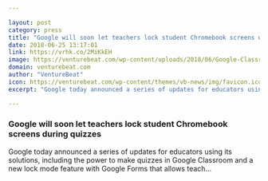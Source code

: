 ```yaml
---

layout: post
category: press
title: "Google will soon let teachers lock student Chromebook screens during quizzes"
date: 2018-06-25 13:17:01
link: https://vrhk.co/2MiKkEH
image: https://venturebeat.com/wp-content/uploads/2018/06/Google-Classroom-Classwork.jpg?fit=1280%2C720&strip=all
domain: venturebeat.com
author: "VentureBeat"
icon: https://venturebeat.com/wp-content/themes/vb-news/img/favicon.ico
excerpt: "Google today announced a series of updates for educators using its solutions, including the power to make quizzes in Google Classroom and a new lock mode feature with Google Forms that allows teach…"

---
```


### Google will soon let teachers lock student Chromebook screens during quizzes

Google today announced a series of updates for educators using its solutions, including the power to make quizzes in Google Classroom and a new lock mode feature with Google Forms that allows teach…